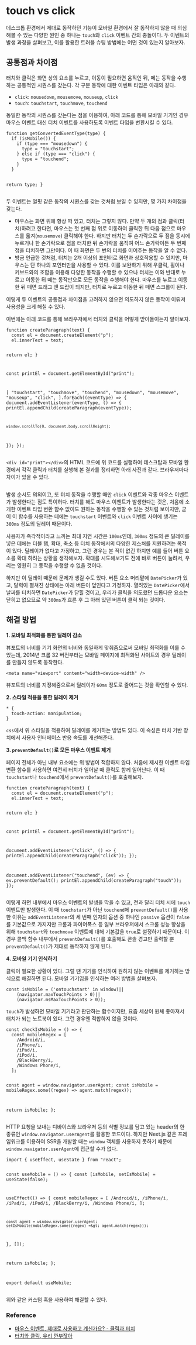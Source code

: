 <h1 id="touch-vs-click">touch vs click</h1>
<p>데스크톱 환경에서 제대로 동작하던 기능이 모바일 환경에서 잘 동작하지 않을 때 의심해볼 수 있는 다양한 원인 중 하나는 <code>touch</code>와 <code>click</code> 이벤트 간의 충돌이다.
두 이벤트의 발생 과정을 살펴보고, 이를 활용한 트러블 슈팅 방법에는 어떤 것이 있는지 알아보자.</p>
<h2 id="공통점과-차이점">공통점과 차이점</h2>
<p>터치와 클릭은 화면 상의 요소를 누르고, 이동이 필요하면 움직인 뒤, 떼는 동작을 수행하는 공통적인 시퀀스를 갖는다.
각 구분 동작에 대한 이벤트 타입은 아래와 같다.</p>
<ul>
<li><code>click</code>: <code>mousedown</code>, <code>mousemove</code>, <code>mouseup</code>, <code>click</code></li>
<li><code>touch</code>: <code>touchstart</code>, <code>touchmove</code>, <code>touchend</code></li>
</ul>
<p>동일한 동작의 시퀀스를 갖는다는 점을 이용하여,
아래 코드를 통해 모바일 기기인 경우 마우스 이벤트 대신 터치 이벤트를 사용하도록 이벤트 타입을 변환시킬 수 있다.</p>
<pre><code class="language-javascript">function getConvertedEventType(type) {
  if (isMobile()) {
    if (type === &quot;mousedown&quot;) {
      type = &quot;touchstart&quot;;
    } else if (type === &quot;click&quot;) {
      type = &quot;touchend&quot;;
    }
  }

  return type;
}</code></pre>
<p>두 이벤트는 얼핏 같은 동작의 시퀀스를 갖는 것처럼 보일 수 있지만, 몇 가지 차이점을 갖는다.</p>
<ul>
<li>마우스는 화면 위에 항상 떠 있고, 터치는 그렇지 않다. 만약 두 개의 점과 클릭(터치)하려고 한다면, 마우스는 첫 번째 점 위로 이동하여 클릭한 뒤 다음 점으로 마우스를 옮겨(<code>mousemove</code>) 클릭해야 한다. 하지만 터치는 두 손가락으로 두 점을 동시에 누르거나 한 손가락으로 점을 터치한 뒤 손가락을 움직여 어느 손가락이든 두 번째 점을 터치하면 그만이다. 이 때 화면은 두 번의 터치를 이어주는 동작을 알 수 없다.</li>
<li>방금 언급한 것처럼, 터치는 2개 이상의 포인터로 화면과 상호작용할 수 있지만, 마우스는 단 하나의 포인터만을 사용할 수 있다. 이를 보완하기 위해 우클릭, 휠이나 키보드와의 조합을 이용해 다양한 동작을 수행할 수 있으나 터치는 이와 반대로 누르고 이동한 뒤 떼는 동작만으로 모든 동작을 수행해야 한다. 마우스를 누르고 이동한 뒤 떼면 드래그 앤 드랍이 되지만, 터치로 누르고 이동한 뒤 떼면 스크롤이 된다.</li>
</ul>
<p>이렇게 두 이벤트의 공통점과 차이점을 고려하지 않으면 의도하지 않은 동작이 이뤄져 사용성을 크게 해칠 수 있다.</p>
<p>이번에는 아래 코드를 통해 브라우저에서 터치와 클릭을 어떻게 받아들이는지 알아보자.</p>
<pre><code class="language-javascript">function createParagraph(text) {
  const el = document.createElement(&quot;p&quot;);
  el.innerText = text;

  return el;
}

const printEl = document.getElementById(&quot;print&quot;);

[
  &quot;touchstart&quot;,
  &quot;touchmove&quot;,
  &quot;touchend&quot;,
  &quot;mousedown&quot;,
  &quot;mousemove&quot;,
  &quot;mouseup&quot;,
  &quot;click&quot;,
].forEach((eventType) =&gt; {
  document.addEventListener(eventType, () =&gt; {
    printEl.appendChild(createParagraph(eventType));

    window.scrollTo(0, document.body.scrollHeight);
  });
});</code></pre>
<p><code>&lt;div id=&quot;print&quot;&gt;&lt;/div&gt;</code>의 HTML 코드에 위 코드를 실행하여 데스크탑과 모바일 환경에서 각각 클릭과 터치를 실행해 본 결과를 정리하면 아래 사진과 같다.
브라우저마다 차이가 있을 수 있다.</p>
<p><img alt="" src="https://velog.velcdn.com/images/coolgamja_/post/ea902beb-b8c4-455c-b5a8-84ef8e59159b/image.png" /></p>
<p>발생 순서도 의외이고, 또 터치 동작을 수행할 때만 <code>click</code> 이벤트와 각종 마우스 이벤트가 발생한다는 점도 특이허다.
터치를 해도 마우스 이벤트가 발생한다는 것은, 처음에 소개한 이벤트 타입 변환 함수 없이도 원하는 동작을 수행할 수 있는 것처럼 보이지만, 굳이 이 함수를 사용하는 데에는 <code>touchstart</code> 이벤트와 <code>click</code> 이벤트 사이에 생기는 <code>300ms</code> 정도의 딜레이 때문이다.</p>
<p>사용자가 즉각적이라고 느끼는 최대 지연 시간은 <code>100ms</code>인데, <code>300ms</code> 정도의 큰 딜레이를 넣은 데에는 더블 탭, 확대, 축소 등 터치 동작에서의 다양한 제스처를 지원하려는 목적이 있다.
딜레이가 없다고 가정하고, 그런 경우는 본 적이 없긴 하지만 예를 들어 버튼 요소를 확대 하려는 상황을 생각해보자. 확대를 시도해보기도 전에 바로 버튼이 눌려서, 우리는 영원히 그 동작을 수행할 수 없을 것이다.</p>
<p>하지만 이 딜레이 때문에 문제가 생길 수도 있다.
버튼 요소 머리맡에 <code>DatePicker</code>가 있고, 달력이 펼쳐진 상태에는 아래 버튼이 덮인다고 가정하자.
열려있는 <code>DatePicker</code>에서 날짜를 터치하면 <code>DatePicker</code>가 닫힐 것이고, 우리가 클릭을 의도했던 드롭다운 요소는 닫히고 없으므로 약 <code>300ms</code>가 흐른 후 그 아래 있던 버튼이 클릭 되는 것이다.</p>
<h2 id="해결-방법">해결 방법</h2>
<p><strong>1. 모바일 최적화를 통한 딜레이 감소</strong></p>
<p>뷰포트의 너비를 기기 화면의 너비와 동일하게 맞춰줌으로써 모바일 최적화를 이룰 수 있는데, 2014년 크롬 32 버전부터는 모바일 페이지에 최적화된 사이트의 경우 딜레이를 만들지 않도록 동작한다.</p>
<pre><code class="language-HTML">&lt;meta name=&quot;viewport&quot; content=&quot;width=device-width&quot; /&gt;</code></pre>
<p>뷰포트의 너비를 지정해줌으로써 딜레이가 <code>60ms</code> 정도로 줄어드는 것을 확인할 수 있다.</p>
<p><strong>2. 스타일 적용을 통한 딜레이 제거</strong></p>
<pre><code class="language-css">* {
  touch-action: manipulation;
}</code></pre>
<p><code>css</code>에서 위 스타일을 적용하여 딜레이를 제거하는 방법도 있다.
이 속성은 터치 기반 장치에서 사용자 인터페이스 반응 속도를 개선해준다.</p>
<p><strong>3. <code>preventDefault()</code>로 모든 마우스 이벤트 제거</strong></p>
<p>페이지 전체가 아닌 내부 요소에는 위 방법이 적합하지 않다.
처음에 제시한 이벤트 타입 변환 함수를 사용하면 여전히 터치가 일어날 때 클릭도 함께 일어난다.
이 때 <code>touchstart</code>나 <code>touchend</code>에서 <code>preventDefault()</code>를 호출해보자.</p>
<pre><code class="language-javascript">function createParagraph(text) {
  const el = document.createElement(&quot;p&quot;);
  el.innerText = text;

  return el;
}

const printEl = document.getElementById(&quot;print&quot;);

document.addEventListener(&quot;click&quot;, () =&gt; {
  printEl.appendChild(createParagraph(&quot;click&quot;));
});

document.addEventListener(&quot;touchend&quot;, (ev) =&gt; {
  ev.preventDefault();
  printEl.appendChild(createParagraph(&quot;touch&quot;));
});</code></pre>
<p>이렇게 하면 내부에서 마우스 이벤트의 발생을 막을 수 있고, 전과 달리 터치 시에 <code>touch</code> 이벤트만 발생한다.
이 때 <code>touchstart</code>가 아닌 <code>touchend</code>에 <code>preventDefault()</code>를 사용한 이유는 <code>addEventListener</code>의 세 번째 인자의 옵션 중 하나인 <code>passive</code> 옵션이 <code>false</code>를 기본값으로 가지지만 크롬과 파이어폭스 등 일부 브라우저에서 스크롤 성능 향상을 위해 <code>touchstart</code>와 <code>touchmove</code> 이벤트에 대해 기본값을 <code>true</code>로 설정하기 때문이다. 이 경우 콜백 함수 내부에서 <code>preventDefault()</code>를 호출해도 콘솔 경고만 출력할 뿐 <code>preventDefault()</code>가 제대로 동작하지 않게 된다.</p>
<p><strong>4. 모바일 기기 인식하기</strong></p>
<p>클릭이 필요한 상황이 있다. 그럴 땐 기기를 인식하여 원하지 않는 이벤트를 제거하는 방식으로 해결하면 된다.
모바일 기기임을 인식하는 여러 방법을 살펴보자.</p>
<pre><code class="language-javascript">const isMobile = ('ontouchstart' in window)||
    (navigator.maxTouchPoints &gt; 0)||
    (navigator.msMaxTouchPoints &gt; 0));</code></pre>
<p><code>touch</code>가 발생하면 모바일 기기라고 판단하는 함수이지만, 요즘 세상이 원체 좋아져서 터치가 되는 노트북이 있다. 그런 경우엔 적합하지 않을 것이다.</p>
<pre><code class="language-javascript">const checkIsMobile = () =&gt; {
  const mobileRegex = [
    /Android/i,
    /iPhone/i,
    /iPad/i,
    /iPod/i,
    /BlackBerry/i,
    /Windows Phone/i,
  ];

  const agent = window.navigator.userAgent;
  const isMobile = mobileRegex.some((regex) =&gt; agent.match(regex));

  return isMobile;
};</code></pre>
<p>HTTP 요청을 보내는 디바이스와 브라우저 등의 식별 정보를 담고 있는 header의 한 종류인 <code>window.navigator.userAgent</code>를 활용한 코드이다.
하지만 Next.js 같은 프레임워크를 이용하여 SSR을 개발할 때는 <code>window</code> 객체를 사용하지 못하기 때문에 <code>window.navigator.userAgent</code>에 접근할 수가 없다.</p>
<pre><code class="language-javascript">import { useEffect, useState } from &quot;react&quot;;

const useMobile = () =&gt; {
  const [isMobile, setIsMobile] = useState(false);

  useEffect(() =&gt; {
    const mobileRegex = [
      /Android/i,
      /iPhone/i,
      /iPad/i,
      /iPod/i,
      /BlackBerry/i,
      /Windows Phone/i,
    ];

    const agent = window.navigator.userAgent;
    setIsMobile(mobileRegex.some((regex) =&gt; agent.match(regex)));
  }, []);

  return isMobile;
};

export default useMobile;</code></pre>
<p>위와 같은 커스텀 훅을 사용하여 해결할 수 있다.</p>
<h3 id="reference">Reference</h3>
<ul>
<li><a href="https://east-star.tistory.com/44">마우스 이벤트, 제대로 사용하고 계신가요? - 클릭과 터치</a></li>
<li><a href="https://ui.toast.com/posts/ko_20220106">터치와 클릭, 우리 깐부잖아</a></li>
</ul>